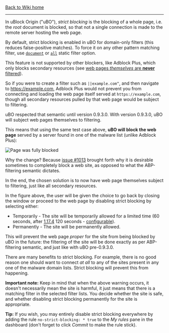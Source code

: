 [Back to Wiki home](./)

***
In uBlock Origin ("uBO"), _strict blocking_ is the blocking of a whole page, i.e. the _root_ document is blocked, so that not a single connection is made to the remote server hosting the web page.

By default, strict blocking is enabled in uBO for domain-only filters (this reduces false-positive matches). To force it on any other pattern matching filter, use [`document`](./Static-filter-syntax#document) or [`all`](./Static-filter-syntax#all) static filter option.

This feature is not supported by other blockers, like Adblock Plus, which only blocks secondary resources (see [web pages _themselves_ are **never** filtered](https://adblockplus.org/forum/viewtopic.php?t=18774#p85439)).

So if you were to create a filter such as `||example.com^`, and then navigate to <https://example.com>, Adblock Plus would not prevent you from connecting and loading the web page itself served at `https://example.com`, though all secondary resources pulled by that web page would be subject to filtering.

uBO respected that semantic until version 0.9.3.0. With version 0.9.3.0, uBO will subject web pages themselves to filtering.

This means that using the same test case above, **uBO will block the web page** served by a server found in one of the malware list (unlike Adblock Plus):

![Page was fully blocked](https://cloud.githubusercontent.com/assets/585534/8160013/14466ca0-133a-11e5-8d3c-28169288f35a.png)

Why the change? Because [issue #1013](https://github.com/chrisaljoudi/uBlock/issues/1013) brought forth why it is desirable sometimes to completely block a web site, as opposed to what the ABP-filtering semantic dictates.

In the end, the chosen solution is to now have web page themselves subject to filtering, just like all secondary resources.

In the figure above, the user will be given the choice to go back by closing the window or proceed to the web page by disabling strict blocking by selecting either:

- Temporarily - The site will be temporarily allowed for a limited time (60 seconds, after [1.17.4](https://github.com/gorhill/uBlock/releases/tag/1.17.4) 120 seconds - [configurable](./Advanced-settings#strictblockingbypassduration)).
- Permanently - The site will be permanently allowed.

This will prevent the web page _proper_ for the site from being blocked by uBO in the future: the filtering of the site will be done exactly as per ABP-filtering semantic, and just like with uBO pre-0.9.3.0.

There are many benefits to strict blocking. For example, there is no good reason one should want to connect _at all_ to any of the sites present in any one of the malware domain lists. Strict blocking will prevent this from happening.

**Important note:** Keep in mind that when the above warning occurs, it doesn't necessarily mean the site is harmful, it just means that there is a matching filter in the selected filter lists. You decide whether the site is safe, and whether disabling strict blocking permanently for the site is appropriate.

**Tip:** If you wish, you may entirely disable strict blocking everywhere by adding the rule `no-strict-blocking: * true` to the _My rules_ pane in the dashboard (don't forget to click _Commit_ to make the rule stick).
